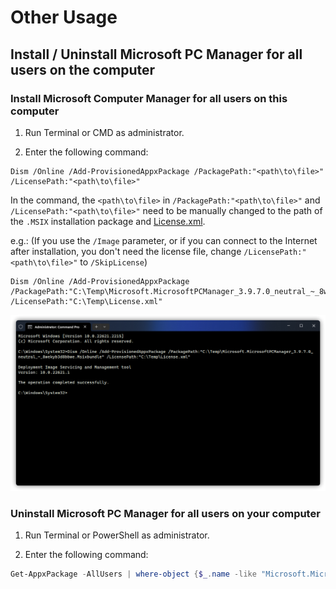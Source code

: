 # Other Usage

## Install / Uninstall Microsoft PC Manager for all users on the computer

### Install Microsoft Computer Manager for all users on this computer
1. Run Terminal or CMD as administrator.

2. Enter the following command:

```CMD
Dism /Online /Add-ProvisionedAppxPackage /PackagePath:"<path\to\file>" /LicensePath:"<path\to\file>"
```

In the command, the <code><path\to\file></code> in <code>/PackagePath:"<path\to\file>"</code> and <code>/LicensePath:"<path\to\file>"</code> need to be manually changed to the path of the <code>.MSIX</code> installation package and [License.xml](https://gbcs6-my.sharepoint.com/:u:/g/personal/gucats_gbcs6_onmicrosoft_com/EeoC00Vg3qVAhtN8BnKKU8cBd1cNJ4kpoagohN0D__Fk0w).

e.g.: (If you use the <code>/Image</code> parameter, or if you can connect to the Internet after installation, you don't need the license file, change <code>/LicensePath:"<path\to\file>"</code> to <code>/SkipLicense</code>)

```CMD
Dism /Online /Add-ProvisionedAppxPackage /PackagePath:"C:\Temp\Microsoft.MicrosoftPCManager_3.9.7.0_neutral_~_8wekyb3d8bbwe.Msixbundle" /LicensePath:"C:\Temp\License.xml"
```

![](../assets/problem-solving/other-usage/install-for-all.png)

### Uninstall Microsoft PC Manager for all users on your computer
1. Run Terminal or PowerShell as administrator.

2. Enter the following command:

```PowerShell
Get-AppxPackage -AllUsers | where-object {$_.name -like "Microsoft.MicrosoftPCManager"} | Remove-AppxPackage -AllUsers
```